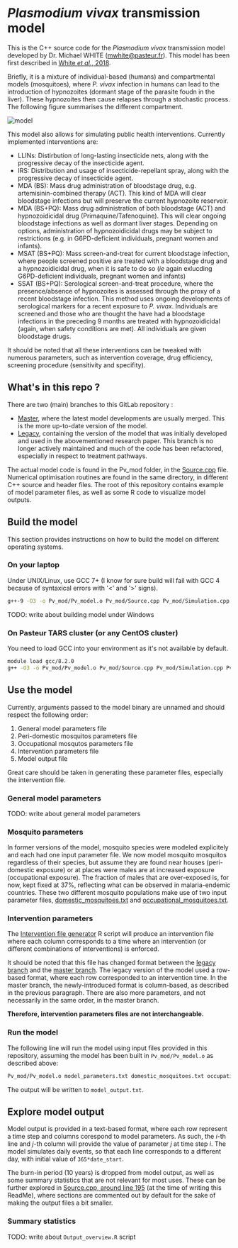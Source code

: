 # _Plasmodium vivax_ transmission model
This is the C++ source code for the _Plasmodium vivax_ transmission model developed by Dr. Michael WHITE (<mwhite@pasteur.fr>). This model has been first described in [White _et al._, 2018](dx.doi.org/10.1038/s41467-018-05860-8).

Briefly, it is a mixture of individual-based (humans) and compartmental models (mosquitoes), where _P. vivax_ infection in humans can lead to the introduction of hypnozoites (dormant stage of the parasite foudn in the liver). These hypnozoites then cause relapses through a stochastic process. The following figure summarises the different compartment.

![model](../resources/model_compartments.png)

This model also allows for simulating public health interventions. Currently implemented interventions are:
* LLINs: Distirbution of long-lasting insecticide nets, along with the progressive decay of the insecticide agent.
* IRS: Distribution and usage of insecticide-repellant spray, along with the progressive decay of insecticide agent.
* MDA (BS): Mass drug administration of bloodstage drug, e.g. artemisinin-combined therapy (ACT). This kind of MDA will clear bloodstage infections but will preserve the current hypnozoite reservoir.
* MDA (BS+PQ): Mass drug administration of both bloodstage (ACT) and hypnozoidicidal drug (Primaquine/Tafenoquine). This will clear ongoing bloodstage infections as well as dormant liver stages. Depending on options, administration of hypnozoidicidal drugs may be subject to restrictions (e.g. in G6PD-deficient individuals, pregnant women and infants).
* MSAT (BS+PQ): Mass screen-and-treat for current bloodstage infection, where people screened positive are treated with a bloodstage drug and a hypnozoidicidal drug, when it is safe to do so (_ie_ again exlucding G6PD-deficient individuals, pregnant women and infants)
* SSAT (BS+PQ): Serological screen-and-treat procedure, where the presence/absence of hypnozoites is assessed through the proxy of a recent bloodstage infection. This method uses ongoing developments of serological markers for a recent exposure to _P. vivax_. Individuals are screened and those who are thought the have had a bloodstage infections in the preceding 9 months are treated with hypnozoidicidal (again, when safety conditions are met). All individuals are given bloodstage drugs.

It should be noted that all these interventions can be tweaked with numerous parameters, such as  intervention coverage, drug efficiency, screening procedure (sensitivity and specifity).

## What's in this repo ?
There are two (main) branches to this GitLab repository :
* [Master](https://gitlab.pasteur.fr/mwhite/pv_mod/tree/master/), where the latest model developments are usually merged. This is the more up-to-date version of the model.
* [Legacy](https://gitlab.pasteur.fr/mwhite/pv_mod/tree/legacy), containing the version of the model that was initially developed and used in the abovementioned research paper. This branch is no longer actively maintained and much of the code has been refactored, especially in respect to treatment pathways.

The actual model code is found in the Pv\_mod folder, in the [Source.cpp](../Pv_mod/Source.cpp) file. Numerical optimisation routines are found in the same directory, in different C++ source and header files.
The root of this repository contains example of model parameter files, as well as some R code to visualize model outputs.

## Build the model
This section provides instructions on how to build the model on different operating systems.

### On your laptop
Under UNIX/Linux, use GCC 7+ (I know for sure build will fail with GCC 4 because of syntaxical errors with '\<' and '\>' signs).

```bash
g++-9 -O3 -o Pv_mod/Pv_model.o Pv_mod/Source.cpp Pv_mod/Simulation.cpp Pv_mod/Intervention.cpp Pv_mod/Population.cpp Pv_mod/Individual.cpp Pv_mod/Params.cpp Pv_mod/Mosquito.cpp Pv_mod/com.cpp Pv_mod/linpack.cpp Pv_mod/randlib.cpp 
```

TODO: write about building model under Windows

### On Pasteur TARS cluster (or any CentOS cluster)
You need to load GCC into your environment as it's not available by default.
```bash
module load gcc/8.2.0
g++ -O3 -o Pv_mod/Pv_model.o Pv_mod/Source.cpp Pv_mod/Simulation.cpp Pv_mod/Intervention.cpp Pv_mod/Population.cpp Pv_mod/Individual.cpp Pv_mod/Params.cpp Pv_mod/Mosquito.cpp Pv_mod/com.cpp Pv_mod/linpack.cpp Pv_mod/randlib.cpp 
```

## Use the model
Currently, arguments passed to the model binary are unnamed and should respect the following order:
1. General model parameters file
2. Peri-domestic mosquitos parameters file
3. Occupational mosqutos parameters file
5. Intervention parameters file
6. Model output file

Great care should be taken in generating these parameter files, especially the intervention file. 

### General model parameters
TODO: write about general model parameters

### Mosquito parameters
In former versions of the model, mosquito species were modeled explicitely and each had one input parameter file. We now model mosquito mosquitos regardless of their species, but assume they are found near houses (peri-domestic exposure) or at places were males are at increased exposure (occupational exposure). The fraction of males that are over-exposed is, for now, kept fixed at 37%, reflecting what can be observed in malaria-endemic countries. 
These two different mosquito populations make use of two input parameter files, [domestic_mosquitoes.txt](../domestic_mosquitoes.txt) and [occupational_mosquitoes.txt](../occupational_mosquitoes.txt).

### Intervention parameters
The [Intervention file generator](../Intervention_file_generator.R) R script will produce an intervention file where each column corresponds to a time where an intervention (or different combinations of interventions) is enforced.

It should be noted that this file has changed format between the [legacy branch](https://gitlab.pasteur.fr/mwhite/pv_mod/tree/legacy/Intervention_file_generator.R) and the [master branch](https://gitlab.pasteur.fr/mwhite/pv_mod/tree/master/Intervention_file_generator.R). The legacy version of the model used a row-based format, where each row corresponded to an intervention time. In the master branch, the newly-introduced format is column-based, as described in the previous paragraph. There are also more parameters, and not necessarily in the same order, in the master branch. 

__Therefore, intervention parameters files are not interchangeable.__

### Run the model
The following line will run the model using input files provided in this repository, assuming the model has been built in `Pv_mod/Pv_model.o` as described above:
```bash
Pv_mod/Pv_model.o model_parameters.txt domestic_mosquitoes.txt occupational_mosquitoes.txt intervention_coverage.txt model_output.txt
```
The output will be written to `model_output.txt`.

## Explore model output
Model output is provided in a text-based format, where each row represent a time step and columns corespond to model parameters. As such, the _i_-th line and _j_-th column will provide the value of parameter _j_ at time step _i_. The model simulates daily events, so that each line corresponds to a different day, with initial value of `365*date_start`.

The burn-in period (10 years) is dropped from model output, as well as some summary statistics that are not relevant for most uses. These can be further explored in  [Source.cpp, around line 195](../Pv_mod/Source.cpp#L195) (at the time of writing this ReadMe), where sections are commented out by default for the sake of making the output files a bit smaller.

### Summary statistics
TODO: write about `Output_overview.R` script